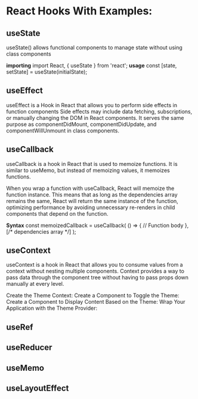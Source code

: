 # React Hooks With Examples:

## useState

useState() allows functional components to manage state without using class components

**importing**
import React, { useState } from 'react';
**usage**
const [state, setState] = useState(initialState);

## useEffect

useEffect is a Hook in React that allows you to perform side effects in function components
Side effects may include data fetching, subscriptions, or manually changing the DOM in React components. It serves the same purpose as componentDidMount, componentDidUpdate, and componentWillUnmount in class components.

## useCallback

useCallback is a hook in React that is used to memoize functions. It is similar to useMemo, but instead of memoizing values, it memoizes functions.

When you wrap a function with useCallback, React will memoize the function instance. This means that as long as the dependencies array remains the same, React will return the same instance of the function, optimizing performance by avoiding unnecessary re-renders in child components that depend on the function.

**Syntax**
const memoizedCallback = useCallback(
  () => {
    // Function body
  },
  [/* dependencies array */]
);


## useContext
useContext is a hook in React that allows you to consume values from a context without nesting multiple components. Context provides a way to pass data through the component tree without having to pass props down manually at every level.

Create the Theme Context:
Create a Component to Toggle the Theme:
Create a Component to Display Content Based on the Theme:
Wrap Your Application with the Theme Provider:

## useRef


## useReducer

## useMemo

## useLayoutEffect
